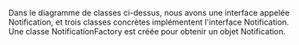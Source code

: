 Dans le diagramme de classes ci-dessus, nous avons une interface appelée Notification, et trois classes concrètes implémentent l'interface Notification. Une classe NotificationFactory est créée pour obtenir un objet Notification.
